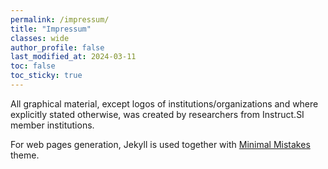 ```yaml
---
permalink: /impressum/
title: "Impressum"
classes: wide
author_profile: false
last_modified_at: 2024-03-11
toc: false
toc_sticky: true
---
```


All graphical material, except logos of institutions/organizations and where explicitly stated otherwise, was created by researchers from Instruct.SI member institutions.

For web pages generation, Jekyll is used together with [Minimal Mistakes](https://github.com/mmistakes/minimal-mistakes) theme.